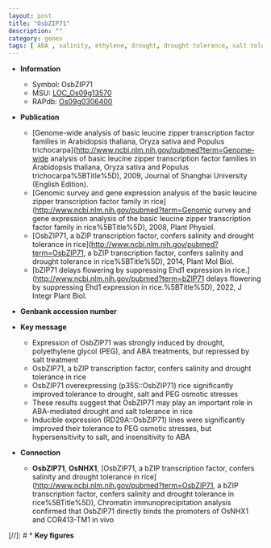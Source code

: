 ```yaml
---
layout: post
title: "OsbZIP71"
description: ""
category: genes
tags: [ ABA , salinity, ethylene, drought, drought tolerance, salt tolerance, salt, transcription factor]
---
```


* **Information**  
    + Symbol: OsbZIP71  
    + MSU: [LOC_Os09g13570](http://rice.uga.edu/cgi-bin/ORF_infopage.cgi?orf=LOC_Os09g13570)  
    + RAPdb: [Os09g0306400](https://rapdb.dna.affrc.go.jp/locus/?name=Os09g0306400)  

* **Publication**  
    + [Genome-wide analysis of basic leucine zipper transcription factor families in Arabidopsis thaliana, Oryza sativa and Populus trichocarpa](http://www.ncbi.nlm.nih.gov/pubmed?term=Genome-wide analysis of basic leucine zipper transcription factor families in Arabidopsis thaliana, Oryza sativa and Populus trichocarpa%5BTitle%5D), 2009, Journal of Shanghai University (English Edition).
    + [Genomic survey and gene expression analysis of the basic leucine zipper transcription factor family in rice](http://www.ncbi.nlm.nih.gov/pubmed?term=Genomic survey and gene expression analysis of the basic leucine zipper transcription factor family in rice%5BTitle%5D), 2008, Plant Physiol.
    + [OsbZIP71, a bZIP transcription factor, confers salinity and drought tolerance in rice](http://www.ncbi.nlm.nih.gov/pubmed?term=OsbZIP71, a bZIP transcription factor, confers salinity and drought tolerance in rice%5BTitle%5D), 2014, Plant Mol Biol.
    + [bZIP71 delays flowering by suppressing Ehd1 expression in rice.](http://www.ncbi.nlm.nih.gov/pubmed?term=bZIP71 delays flowering by suppressing Ehd1 expression in rice.%5BTitle%5D), 2022, J Integr Plant Biol.

* **Genbank accession number**  

* **Key message**  
    + Expression of OsbZIP71 was strongly induced by drought, polyethylene glycol (PEG), and ABA treatments, but repressed by salt treatment
    + OsbZIP71, a bZIP transcription factor, confers salinity and drought tolerance in rice
    + OsbZIP71 overexpressing (p35S::OsbZIP71) rice significantly improved tolerance to drought, salt and PEG osmotic stresses
    + These results suggest that OsbZIP71 may play an important role in ABA-mediated drought and salt tolerance in rice
    + Inducible expression (RD29A::OsbZIP71) lines were significantly improved their tolerance to PEG osmotic stresses, but hypersensitivity to salt, and insensitivity to ABA

* **Connection**  
    + __OsbZIP71__, __OsNHX1__, [OsbZIP71, a bZIP transcription factor, confers salinity and drought tolerance in rice](http://www.ncbi.nlm.nih.gov/pubmed?term=OsbZIP71, a bZIP transcription factor, confers salinity and drought tolerance in rice%5BTitle%5D), Chromatin immunoprecipitation analysis confirmed that OsbZIP71 directly binds the promoters of OsNHX1 and COR413-TM1 in vivo

[//]: # * **Key figures**  


